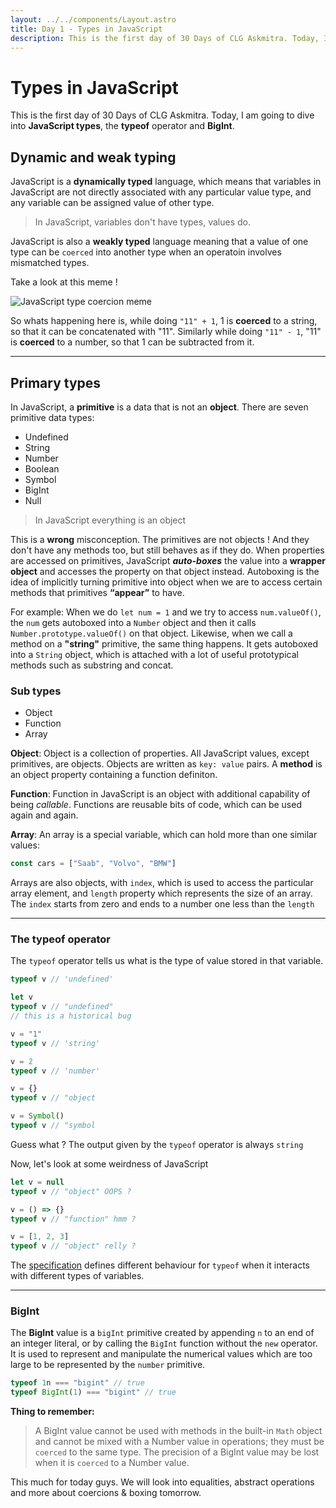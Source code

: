 ```yaml
---
layout: ../../components/Layout.astro
title: Day 1 - Types in JavaScript
description: This is the first day of 30 Days of CLG Askmitra. Today, I am going to dive into JavaScript types.
---
```


# Types in JavaScript

This is the first day of 30 Days of CLG Askmitra. Today, I am going to dive into **JavaScript types**, the **typeof** operator and **BigInt**.

## Dynamic and weak typing

JavaScript is a **dynamically typed** language, which means that variables in JavaScript are not directly associated with any particular value type, and any variable can be assigned value of other type.

> In JavaScript, variables don't have types, values do.

JavaScript is also a **weakly typed** language meaning that a value of one type can be `coerced` into another type when an operatoin involves mismatched types.

Take a look at this meme !

![JavaScript type coercion meme](/images/coercion-meme.png)

So whats happening here is, while doing `"11" + 1`, 1 is **coerced** to a string, so that it can be concatenated with "11". Similarly while doing `"11" - 1`, "11" is **coerced** to a number, so that 1 can be subtracted from it.

---

## Primary types

In JavaScript, a **primitive** is a data that is not an **object**. There are seven primitive data types:

-   Undefined
-   String
-   Number
-   Boolean
-   Symbol
-   BigInt
-   Null

> In JavaScript everything is an object

This is a **wrong** misconception. The primitives are not objects ! And they don't have any methods too, but still behaves as if they do. When properties are accessed on primitives, JavaScript **_auto-boxes_** the value into a **wrapper object** and accesses the property on that object instead. Autoboxing is the idea of implicitly turning primitive into object when we are to access certain methods that primitives **“appear”** to have.

For example: When we do `let num = 1` and we try to access `num.valueOf()`, the `num` gets autoboxed into a `Number` object and then it calls `Number.prototype.valueOf()` on that object. Likewise, when we call a method on a **"string"** primitive, the same thing happens. It gets autoboxed into a `String` object, which is attached with a lot of useful prototypical methods such as substring and concat.

### Sub types

-   Object
-   Function
-   Array

**Object**: Object is a collection of properties. All JavaScript values, except primitives, are objects. Objects are written as `key: value` pairs. A **method** is an object property containing a function definiton.

**Function**: Function in JavaScript is an object with additional capability of being _callable_. Functions are reusable bits of code, which can be used again and again.

**Array**: An array is a special variable, which can hold more than one similar values:

```js
const cars = ["Saab", "Volvo", "BMW"]
```

Arrays are also objects, with `index`, which is used to access the particular array element, and `length` property which represents the size of an array. The `index` starts from zero and ends to a number one less than the `length`

---

### The typeof operator

The `typeof` operator tells us what is the type of value stored in that variable.

```js
typeof v // 'undefined'

let v
typeof v // "undefined"
// this is a historical bug

v = "1"
typeof v // 'string'

v = 2
typeof v // 'number'

v = {}
typeof v // "object

v = Symbol()
typeof v // "symbol
```

Guess what ? The output given by the `typeof` operator is always `string`

Now, let's look at some weirdness of JavaScript

```js
let v = null
typeof v // "object" OOPS ?

v = () => {}
typeof v // "function" hmm ?

v = [1, 2, 3]
typeof v // "object" relly ?
```

The [specification](https://262.ecma-international.org/5.1/#sec-11.4.3) defines different behaviour for `typeof` when it interacts with different types of variables.

---

### BigInt

The **BigInt** value is a `bigInt` primitive created by appending `n` to an end of an integer literal, or by calling the `BigInt` function without the `new` operator. It is used to represent and manipulate the numerical values which are too large to be represented by the `number` primitive.

```js
typeof 1n === "bigint" // true
typeof BigInt(1) === "bigint" // true
```

**Thing to remember:**

> A BigInt value cannot be used with methods in the built-in `Math` object and cannot be mixed with a Number value in operations; they must be `coerced` to the same type. The precision of a BigInt value may be lost when it is `coerced` to a Number value.

This much for today guys. We will look into equalities, abstract operations and more about coercions & boxing tomorrow.
